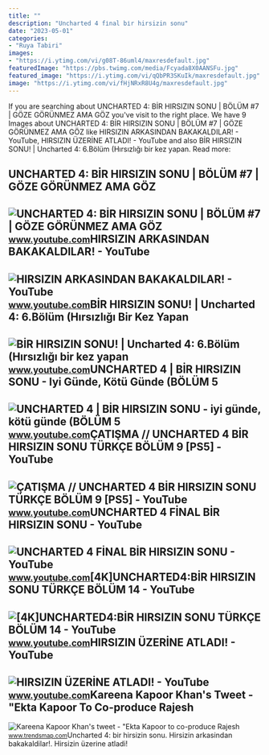 ```yaml
---
title: ""
description: "Uncharted 4 fi̇nal bi̇r hirsizin sonu"
date: "2023-05-01"
categories:
- "Ruya Tabiri"
images:
- "https://i.ytimg.com/vi/g08T-86uml4/maxresdefault.jpg"
featuredImage: "https://pbs.twimg.com/media/Fcyada8X0AANSFu.jpg"
featured_image: "https://i.ytimg.com/vi/qQbPR3SKuIk/maxresdefault.jpg"
image: "https://i.ytimg.com/vi/fHjNRxR8U4g/maxresdefault.jpg"
---
```


If you are searching about UNCHARTED 4: BİR HIRSIZIN SONU | BÖLÜM #7 | GÖZE GÖRÜNMEZ AMA GÖZ you've visit to the right place. We have 9 Images about UNCHARTED 4: BİR HIRSIZIN SONU | BÖLÜM #7 | GÖZE GÖRÜNMEZ AMA GÖZ like HIRSIZIN ARKASINDAN BAKAKALDILAR! - YouTube, HIRSIZIN ÜZERİNE ATLADI! - YouTube and also BİR HIRSIZIN SONU! | Uncharted 4: 6.Bölüm (Hırsızlığı bir kez yapan. Read more:

UNCHARTED 4: BİR HIRSIZIN SONU | BÖLÜM #7 | GÖZE GÖRÜNMEZ AMA GÖZ
-----------------------------------------------------------------

 ![UNCHARTED 4: BİR HIRSIZIN SONU | BÖLÜM #7 | GÖZE GÖRÜNMEZ AMA GÖZ](https://i.ytimg.com/vi/lteqO5FztNc/maxresdefault.jpg?sqp=-oaymwEmCIAKENAF8quKqQMa8AEB-AH-CYAC0AWKAgwIABABGH8gQSgvMA8=&rs=AOn4CLC_0Wl91sty8tp7fcz8kkfrJ1E6kA) <small>www.youtube.com</small>HIRSIZIN ARKASINDAN BAKAKALDILAR! - YouTube
-------------------------------------------

 ![HIRSIZIN ARKASINDAN BAKAKALDILAR! - YouTube](https://i.ytimg.com/vi/qQbPR3SKuIk/maxresdefault.jpg) <small>www.youtube.com</small>BİR HIRSIZIN SONU! | Uncharted 4: 6.Bölüm (Hırsızlığı Bir Kez Yapan
-------------------------------------------------------------------

 ![BİR HIRSIZIN SONU! | Uncharted 4: 6.Bölüm (Hırsızlığı bir kez yapan](https://i.ytimg.com/vi/fHjNRxR8U4g/maxresdefault.jpg) <small>www.youtube.com</small>UNCHARTED 4 | BİR HIRSIZIN SONU - Iyi Günde, Kötü Günde (BÖLÜM 5
----------------------------------------------------------------

 ![UNCHARTED 4 | BİR HIRSIZIN SONU - iyi günde, kötü günde (BÖLÜM 5](https://i.ytimg.com/vi/7WBokaVTwBc/maxresdefault.jpg?sqp=-oaymwEmCIAKENAF8quKqQMa8AEB-AH-CYAC0AWKAgwIABABGGUgYChEMA8=&rs=AOn4CLDGy8QRSFZehk8KVbzrHtOM8L8a3g) <small>www.youtube.com</small>ÇATIŞMA // UNCHARTED 4 BİR HIRSIZIN SONU TÜRKÇE BÖLÜM 9 \[PS5\] - YouTube
-------------------------------------------------------------------------

 ![ÇATIŞMA // UNCHARTED 4 BİR HIRSIZIN SONU TÜRKÇE BÖLÜM 9 [PS5] - YouTube](https://i.ytimg.com/vi/e0ibys67g0Y/maxresdefault.jpg) <small>www.youtube.com</small>UNCHARTED 4 FİNAL BİR HIRSIZIN SONU - YouTube
---------------------------------------------

 ![UNCHARTED 4 FİNAL BİR HIRSIZIN SONU - YouTube](https://i.ytimg.com/vi/g1taknfRLRM/maxresdefault.jpg) <small>www.youtube.com</small>\[4K\]UNCHARTED4:BİR HIRSIZIN SONU TÜRKÇE BÖLÜM 14 - YouTube
------------------------------------------------------------

 ![[4K]UNCHARTED4:BİR HIRSIZIN SONU TÜRKÇE BÖLÜM 14 - YouTube](https://i.ytimg.com/vi/g3fDZIyxyxg/maxresdefault.jpg?sqp=-oaymwEmCIAKENAF8quKqQMa8AEB-AH-CYAC0AWKAgwIABABGFMgZShCMA8=&rs=AOn4CLDOLV6GtPHgejKWN8JOw2Gk15wFcQ) <small>www.youtube.com</small>HIRSIZIN ÜZERİNE ATLADI! - YouTube
----------------------------------

 ![HIRSIZIN ÜZERİNE ATLADI! - YouTube](https://i.ytimg.com/vi/g08T-86uml4/maxresdefault.jpg) <small>www.youtube.com</small>Kareena Kapoor Khan's Tweet - "Ekta Kapoor To Co-produce Rajesh
---------------------------------------------------------------

 ![Kareena Kapoor Khan's tweet - "Ekta Kapoor to co-produce Rajesh](https://pbs.twimg.com/media/Fcyada8X0AANSFu.jpg) <small>www.trendsmap.com</small>Uncharted 4: bi̇r hirsizin sonu. Hirsizin arkasindan bakakaldilar!. Hirsizin üzeri̇ne atladi!
